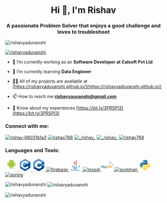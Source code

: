 <h1 align="center">Hi 👋, I'm Rishav</h1>
<h3 align="center">A passionate Problem Solver that enjoys a good challenge and loves to troubleshoot</h3>

<p align="left"> <img src="https://komarev.com/ghpvc/?username=rishavyaduvanshi&label=Profile%20views&color=0e75b6&style=flat" alt="rishavyaduvanshi" /> </p>

<p align="left"> <a href="https://github.com/ryo-ma/github-profile-trophy"><img src="https://github-profile-trophy.vercel.app/?username=RishavYaduvanshi" alt="rishavyaduvanshi" /></a> </p>

- 🔭 I’m currently working as an **Software Developer at Calsoft Pvt Ltd**

- 🌱 I’m currently learning **Data Engineer**

- 👨‍💻 All of my projects are available at [https://rishavyaduvanshi.github.io/](https://rishavyaduvanshi.github.io/)

- 📫 How to reach me **rishavyauvanshi@gmail.com**

- 📄 Know about my experiences [https://bit.ly/3PRSPI3](https://bit.ly/3PRSPI3)

<h3 align="left">Connect with me:</h3>
<p align="left">
<a href="https://linkedin.com/in/rishav-68031b1a3" target="blank"><img align="center" src="https://raw.githubusercontent.com/rahuldkjain/github-profile-readme-generator/master/src/images/icons/Social/linked-in-alt.svg" alt="rishav-68031b1a3" height="30" width="40" /></a>
<a href="https://www.codechef.com/users/rishav768" target="blank"><img align="center" src="https://cdn.jsdelivr.net/npm/simple-icons@3.1.0/icons/codechef.svg" alt="rishav768" height="30" width="40" /></a>
<a href="https://www.hackerrank.com/_rishav_" target="blank"><img align="center" src="https://raw.githubusercontent.com/rahuldkjain/github-profile-readme-generator/master/src/images/icons/Social/hackerrank.svg" alt="_rishav_" height="30" width="40" /></a>
<a href="https://www.leetcode.com/_rishav_" target="blank"><img align="center" src="https://raw.githubusercontent.com/rahuldkjain/github-profile-readme-generator/master/src/images/icons/Social/leet-code.svg" alt="_rishav_" height="30" width="40" /></a>
<a href="https://auth.geeksforgeeks.org/user/rishav768" target="blank"><img align="center" src="https://raw.githubusercontent.com/rahuldkjain/github-profile-readme-generator/master/src/images/icons/Social/geeks-for-geeks.svg" alt="rishav768" height="30" width="40" /></a>
</p>

<h3 align="left">Languages and Tools:</h3>
<p align="left"> <a href="https://developer.android.com" target="_blank" rel="noreferrer"> <img src="https://raw.githubusercontent.com/devicons/devicon/master/icons/android/android-original-wordmark.svg" alt="android" width="40" height="40"/> </a> <a href="https://www.cprogramming.com/" target="_blank" rel="noreferrer"> <img src="https://raw.githubusercontent.com/devicons/devicon/master/icons/c/c-original.svg" alt="c" width="40" height="40"/> </a> <a href="https://www.w3schools.com/cpp/" target="_blank" rel="noreferrer"> <img src="https://raw.githubusercontent.com/devicons/devicon/master/icons/cplusplus/cplusplus-original.svg" alt="cplusplus" width="40" height="40"/> </a> <a href="https://firebase.google.com/" target="_blank" rel="noreferrer"> <img src="https://www.vectorlogo.zone/logos/firebase/firebase-icon.svg" alt="firebase" width="40" height="40"/> </a> <a href="https://www.java.com" target="_blank" rel="noreferrer"> <img src="https://raw.githubusercontent.com/devicons/devicon/master/icons/java/java-original.svg" alt="java" width="40" height="40"/> </a> <a href="https://www.microsoft.com/en-us/sql-server" target="_blank" rel="noreferrer"> <img src="https://www.svgrepo.com/show/303229/microsoft-sql-server-logo.svg" alt="mssql" width="40" height="40"/> </a> <a href="https://www.mysql.com/" target="_blank" rel="noreferrer"> <img src="https://raw.githubusercontent.com/devicons/devicon/master/icons/mysql/mysql-original-wordmark.svg" alt="mysql" width="40" height="40"/> </a> <a href="https://postman.com" target="_blank" rel="noreferrer"> <img src="https://www.vectorlogo.zone/logos/getpostman/getpostman-icon.svg" alt="postman" width="40" height="40"/> </a> <a href="https://www.python.org" target="_blank" rel="noreferrer"> <img src="https://raw.githubusercontent.com/devicons/devicon/master/icons/python/python-original.svg" alt="python" width="40" height="40"/> </a> <a href="https://spring.io/" target="_blank" rel="noreferrer"> <img src="https://www.vectorlogo.zone/logos/springio/springio-icon.svg" alt="spring" width="40" height="40"/> </a> </p>

<p><img align="left" src="https://github-readme-stats.vercel.app/api/top-langs?username=rishavyaduvanshi&show_icons=true&locale=en&layout=compact" alt="rishavyaduvanshi" /></p>

<p>&nbsp;<img align="center" src="https://github-readme-stats.vercel.app/api?username=rishavyaduvanshi&show_icons=true&locale=en" alt="rishavyaduvanshi" /></p>

<p><img align="center" src="https://github-readme-streak-stats.herokuapp.com/?user=rishavyaduvanshi&" alt="rishavyaduvanshi" /></p>
